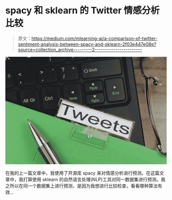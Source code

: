 # spacy 和 sklearn 的 Twitter 情感分析比较

> 原文：<https://medium.com/mlearning-ai/a-comparison-of-twitter-sentiment-analysis-between-spacy-and-sklearn-2f03e447e08e?source=collection_archive---------2----------------------->

![](img/01a24a6d1854a5fe5bec00e23b703603.png)

在我的上一篇文章中，我使用了开源库 spacy 来对情感分析进行预测。在这篇文章中，我打算使用 sklearn 的自然语言处理(NLP)工具对同一数据集进行预测。我之所以在同一个数据集上进行预测，是因为我想进行比较检查，看看哪种算法有效…